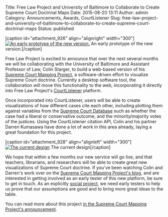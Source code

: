 Title: Free Law Project and University of Baltimore to Collaborate to Create Supreme Court Doctrinal Maps
Date: 2015-08-20 13:11
Author: admin
Category: Announcements, Awards, CourtListener
Slug: free-law-project-and-university-of-baltimore-to-collaborate-to-create-supreme-court-doctrinal-maps
Status: published

[caption id="attachment\_926" align="alignright" width="300"][![An early
prototype of the new
version.](http://freelawproject.org/wp-content/uploads/2015/08/scotus-maps-prototype-300x232.png)](http://freelawproject.org/wp-content/uploads/2015/08/scotus-maps-prototype.png)
An early prototype of the new version.[/caption]

Free Law Project is excited to announce that over the next several
months we will be collaborating with the University of Baltimore and
Assistant Professor of Law, Colin Starger, to build a web-based version
of his [Supreme Court Mapping
Project](http://law.ubalt.edu/faculty/scotus-mapping/index.cfm), a
software-driven effort to visualize Supreme Court doctrine. Currently a
desktop software tool, the collaboration will move this functionality to
the web, incorporating it directly into Free Law Project's
[CourtListener](https://www.courtlistener.com) platform.

Once incorporated into CourtListener, users will be able to create
visualizations of how different cases cite each other, including
plotting them against variables from the [Supreme Court
Database](http://scdb.wustl.edu/index.php) such as whether the case had
a liberal or conservative outcome, and the minority/majority votes of
the justices. Using the CourtListener citation API, Colin and his
partner Darren Kumasawa have done a lot of work in this area already,
laying a great foundation for this project.

[caption id="attachment\_928" align="alignleft" width="300"][![The
current
design](http://freelawproject.org/wp-content/uploads/2015/08/scotus-map-current-300x169.jpg)](http://freelawproject.org/wp-content/uploads/2015/08/scotus-map-current.jpg)
The current design[/caption]

We hope that within a few months our new service will go live, and that
teachers, librarians, and researchers will be able to create great new
visualizations of Supreme Court doctrine. If you've been watching Colin
and Darren's work over on the [Supreme Court Mapping Project's
blog](http://blogs.ubalt.edu/cstarger/), and are interested in getting
involved as an early tester of this new platform, be sure to get in
touch. As an explicitly [social
project](http://blogs.ubalt.edu/cstarger/2015/08/20/social-research-for-social-justice-a-free-law-project/),
we need early testers to help us prove that our assumptions are good and
to bring more great ideas to the table.

You can read more about this project [in the Supreme Court Mapping
Project's
announcement](http://blogs.ubalt.edu/cstarger/2015/08/20/social-research-for-social-justice-a-free-law-project/).

 

